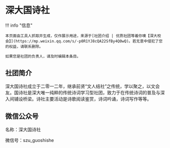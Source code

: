 # 深大国诗社

!!! info "信息"

    本页面由工具人抓取并生成，仅作展示用途，来源于[社团介绍 | 优质社团等着你噢【深大校会】](https://mp.weixin.qq.com/s/-p0R1YJ8cQA22SfBy4Q0wQ)。若无意中侵犯了您的权益，请联系删除。
    
    如果您是社团的负责人，请及时编辑本条目。

## 社团简介
深大国诗社成立于二零一二年，继承前贤“文人结社”之传统，学以聚之，以文会友。国诗社是深大唯一纯粹的传统诗词学习型社团，致力于在传统诗词的普及与深入间铺设桥梁。诗社主要活动是诗歌阅读鉴赏，诗词吟诵，诗词写作等等。

## 微信公众号
名称：深大国诗社

微信号：szu_guoshishe
